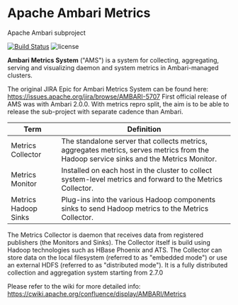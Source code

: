 # Apache Ambari Metrics
Apache Ambari subproject

[![Build Status](https://builds.apache.org/buildStatus/icon?job=Ambari-Metrics-master-Commit)](https://builds.apache.org/view/A/view/Ambari/job/Ambari-Metrics-master-Commit/)
![license](http://img.shields.io/badge/license-Apache%20v2-blue.svg)

**Ambari Metrics System** ("AMS") is a system for collecting, aggregating, serving and visualizing daemon and system metrics in Ambari-managed clusters.

The original JIRA Epic for Ambari Metrics System can be found here: https://issues.apache.org/jira/browse/AMBARI-5707 
First official release of AMS was with Ambari 2.0.0. With metrics repro split, the aim is to be able to release the sub-project with separate cadence than Ambari.


| Term | Definition |
------ | -----------
Metrics Collector | The standalone server that collects metrics, aggregates metrics, serves metrics from the Hadoop service sinks and the Metrics Monitor.
Metrics Monitor | Installed on each host in the cluster to collect system-level metrics and forward to the Metrics Collector.        
Metrics Hadoop Sinks  | Plug-ins into the various Hadoop components sinks to send Hadoop metrics to the Metrics Collector.                 

The Metrics Collector is daemon that receives data from registered publishers (the Monitors and Sinks). 
The Collector itself is build using Hadoop technologies such as HBase Phoenix and ATS. 
The Collector can store data on the local filesystem (referred to as "embedded mode") or use an external HDFS (referred to as "distributed mode").
It is a fully distributed collection and aggregation system starting from 2.7.0

Please refer to the wiki for more detailed info: https://cwiki.apache.org/confluence/display/AMBARI/Metrics
